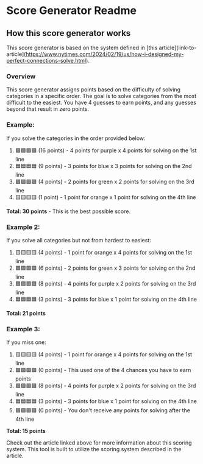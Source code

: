 # Score Generator Readme

## How this score generator works

This score generator is based on the system defined in [this article](link-to-article](https://www.nytimes.com/2024/02/19/us/how-i-designed-my-perfect-connections-solve.html).

### Overview

This score generator assigns points based on the difficulty of solving categories in a specific order. The goal is to solve categories from the most difficult to the easiest. You have 4 guesses to earn points, and any guesses beyond that result in zero points.

### Example:

If you solve the categories in the order provided below:

1. 🟪🟪🟪🟪 (16 points) - 4 points for purple x 4 points for solving on the 1st line
2. 🟦🟦🟦🟦 (9 points) - 3 points for blue x 3 points for solving on the 2nd line
3. 🟩🟩🟩🟩 (4 points) - 2 points for green x 2 points for solving on the 3rd line
4. 🟨🟨🟨🟨 (1 point) - 1 point for orange x 1 point for solving on the 4th line

**Total: 30 points** - This is the best possible score.

### Example 2:

If you solve all categories but not from hardest to easiest:

1. 🟨🟨🟨🟨 (4 points) - 1 point for orange x 4 points for solving on the 1st line
2. 🟩🟩🟩🟩 (6 points) - 2 points for green x 3 points for solving on the 2nd line
3. 🟪🟪🟪🟪 (8 points) - 4 points for purple x 2 points for solving on the 3rd line
4. 🟦🟦🟦🟦 (3 points) - 3 points for blue x 1 point for solving on the 4th line

**Total: 21 points**

### Example 3:

If you miss one:

1. 🟨🟨🟨🟨 (4 points) - 1 point for orange x 4 points for solving on the 1st line
2. 🟩🟩🟪🟩 (0 points) - This used one of the 4 chances you have to earn points
3. 🟪🟪🟪🟪 (8 points) - 4 points for purple x 2 points for solving on the 3rd line
4. 🟦🟦🟦🟦 (3 points) - 3 points for blue x 1 point for solving on the 4th line
5. 🟩🟩🟩🟩 (0 points) - You don't receive any points for solving after the 4th line

**Total: 15 points**

Check out the article linked above for more information about this scoring system. This tool is built to utilize the scoring system described in the article.
